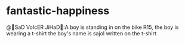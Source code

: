 # fantastic-happiness
@👑SaD VoIcER JiHaD👑:A boy is standing in on the bike R15, the boy is wearing a t-shirt the boy's name is sajol written on the t-shirt
